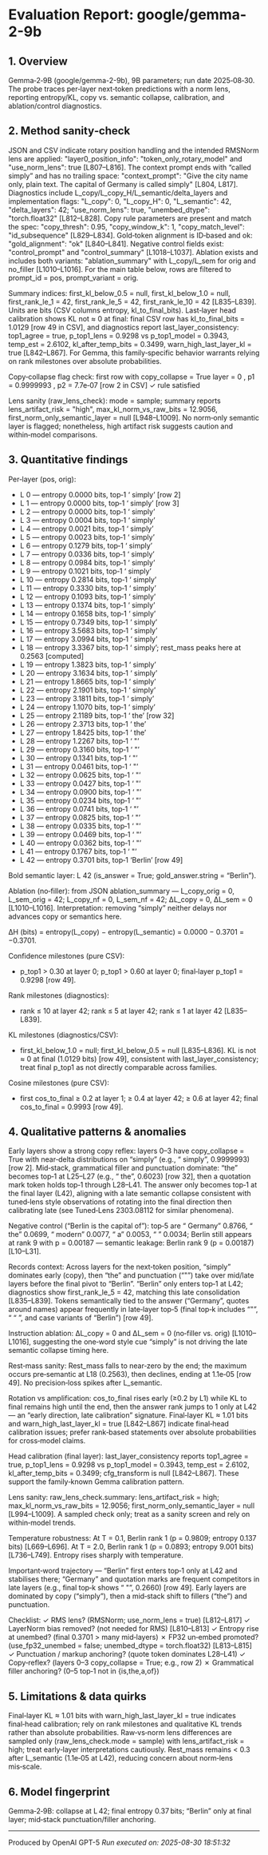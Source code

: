 # Evaluation Report: google/gemma-2-9b
## 1. Overview
Gemma‑2‑9B (google/gemma-2-9b), 9B parameters; run date 2025‑08‑30. The probe traces per‑layer next‑token predictions with a norm lens, reporting entropy/KL, copy vs. semantic collapse, calibration, and ablation/control diagnostics.

## 2. Method sanity‑check
JSON and CSV indicate rotary position handling and the intended RMSNorm lens are applied: "layer0_position_info": "token_only_rotary_model" and "use_norm_lens": true [L807–L816]. The context prompt ends with “called simply” and has no trailing space: "context_prompt": "Give the city name only, plain text. The capital of Germany is called simply" [L804, L817]. Diagnostics include L_copy/L_copy_H/L_semantic/delta_layers and implementation flags: "L_copy": 0, "L_copy_H": 0, "L_semantic": 42, "delta_layers": 42; "use_norm_lens": true, "unembed_dtype": "torch.float32" [L812–L828]. Copy rule parameters are present and match the spec: "copy_thresh": 0.95, "copy_window_k": 1, "copy_match_level": "id_subsequence" [L829–L834]. Gold‑token alignment is ID‑based and ok: "gold_alignment": "ok" [L840–L841]. Negative control fields exist: "control_prompt" and "control_summary" [L1018–L1037]. Ablation exists and includes both variants: "ablation_summary" with L_copy/L_sem for orig and no_filler [L1010–L1016]. For the main table below, rows are filtered to prompt_id = pos, prompt_variant = orig.

Summary indices: first_kl_below_0.5 = null, first_kl_below_1.0 = null, first_rank_le_1 = 42, first_rank_le_5 = 42, first_rank_le_10 = 42 [L835–L839]. Units are bits (CSV columns entropy, kl_to_final_bits). Last‑layer head calibration shows KL not ≈ 0 at final: final CSV row has kl_to_final_bits = 1.0129 [row 49 in CSV], and diagnostics report last_layer_consistency: top1_agree = true, p_top1_lens = 0.9298 vs p_top1_model = 0.3943, temp_est = 2.6102, kl_after_temp_bits = 0.3499, warn_high_last_layer_kl = true [L842–L867]. For Gemma, this family‑specific behavior warrants relying on rank milestones over absolute probabilities.

Copy‑collapse flag check: first row with copy_collapse = True
  layer = 0 , p1 = 0.9999993 , p2 = 7.7e‑07  [row 2 in CSV]
  ✓ rule satisfied

Lens sanity (raw_lens_check): mode = sample; summary reports lens_artifact_risk = "high", max_kl_norm_vs_raw_bits = 12.9056, first_norm_only_semantic_layer = null [L948–L1009]. No norm‑only semantic layer is flagged; nonetheless, high artifact risk suggests caution and within‑model comparisons.

## 3. Quantitative findings
Per‑layer (pos, orig):
- L 0 — entropy 0.0000 bits, top‑1 ‘ simply’  [row 2]
- L 1 — entropy 0.0000 bits, top‑1 ‘ simply’  [row 3]
- L 2 — entropy 0.0000 bits, top‑1 ‘ simply’
- L 3 — entropy 0.0004 bits, top‑1 ‘ simply’
- L 4 — entropy 0.0021 bits, top‑1 ‘ simply’
- L 5 — entropy 0.0023 bits, top‑1 ‘ simply’
- L 6 — entropy 0.1279 bits, top‑1 ‘ simply’
- L 7 — entropy 0.0336 bits, top‑1 ‘ simply’
- L 8 — entropy 0.0984 bits, top‑1 ‘ simply’
- L 9 — entropy 0.1021 bits, top‑1 ‘ simply’
- L 10 — entropy 0.2814 bits, top‑1 ‘ simply’
- L 11 — entropy 0.3330 bits, top‑1 ‘ simply’
- L 12 — entropy 0.1093 bits, top‑1 ‘ simply’
- L 13 — entropy 0.1374 bits, top‑1 ‘ simply’
- L 14 — entropy 0.1658 bits, top‑1 ‘ simply’
- L 15 — entropy 0.7349 bits, top‑1 ‘ simply’
- L 16 — entropy 3.5683 bits, top‑1 ‘ simply’
- L 17 — entropy 3.0994 bits, top‑1 ‘ simply’
- L 18 — entropy 3.3367 bits, top‑1 ‘ simply’; rest_mass peaks here at 0.2563 [computed]
- L 19 — entropy 1.3823 bits, top‑1 ‘ simply’
- L 20 — entropy 3.1634 bits, top‑1 ‘ simply’
- L 21 — entropy 1.8665 bits, top‑1 ‘ simply’
- L 22 — entropy 2.1901 bits, top‑1 ‘ simply’
- L 23 — entropy 3.1811 bits, top‑1 ‘ simply’
- L 24 — entropy 1.1070 bits, top‑1 ‘ simply’
- L 25 — entropy 2.1189 bits, top‑1 ‘ the’  [row 32]
- L 26 — entropy 2.3713 bits, top‑1 ‘ the’
- L 27 — entropy 1.8425 bits, top‑1 ‘ the’
- L 28 — entropy 1.2267 bits, top‑1 ‘ "’
- L 29 — entropy 0.3160 bits, top‑1 ‘ "’
- L 30 — entropy 0.1341 bits, top‑1 ‘ "’
- L 31 — entropy 0.0461 bits, top‑1 ‘ "’
- L 32 — entropy 0.0625 bits, top‑1 ‘ "’
- L 33 — entropy 0.0427 bits, top‑1 ‘ "’
- L 34 — entropy 0.0900 bits, top‑1 ‘ "’
- L 35 — entropy 0.0234 bits, top‑1 ‘ "’
- L 36 — entropy 0.0741 bits, top‑1 ‘ "’
- L 37 — entropy 0.0825 bits, top‑1 ‘ "’
- L 38 — entropy 0.0335 bits, top‑1 ‘ "’
- L 39 — entropy 0.0469 bits, top‑1 ‘ "’
- L 40 — entropy 0.0362 bits, top‑1 ‘ "’
- L 41 — entropy 0.1767 bits, top‑1 ‘ "’
- L 42 — entropy 0.3701 bits, top‑1 ‘Berlin’  [row 49]

Bold semantic layer: L 42 (is_answer = True; gold_answer.string = “Berlin”).

Ablation (no‑filler): from JSON ablation_summary — L_copy_orig = 0, L_sem_orig = 42; L_copy_nf = 0, L_sem_nf = 42; ΔL_copy = 0, ΔL_sem = 0 [L1010–L1016]. Interpretation: removing “simply” neither delays nor advances copy or semantics here.

ΔH (bits) = entropy(L_copy) − entropy(L_semantic) = 0.0000 − 0.3701 = −0.3701.

Confidence milestones (pure CSV):
- p_top1 > 0.30 at layer 0; p_top1 > 0.60 at layer 0; final‑layer p_top1 = 0.9298 [row 49].

Rank milestones (diagnostics):
- rank ≤ 10 at layer 42; rank ≤ 5 at layer 42; rank ≤ 1 at layer 42 [L835–L839].

KL milestones (diagnostics/CSV):
- first_kl_below_1.0 = null; first_kl_below_0.5 = null [L835–L836]. KL is not ≈ 0 at final (1.0129 bits) [row 49], consistent with last_layer_consistency; treat final p_top1 as not directly comparable across families.

Cosine milestones (pure CSV):
- first cos_to_final ≥ 0.2 at layer 1; ≥ 0.4 at layer 42; ≥ 0.6 at layer 42; final cos_to_final = 0.9993 [row 49].

## 4. Qualitative patterns & anomalies
Early layers show a strong copy reflex: layers 0–3 have copy_collapse = True with near‑delta distributions on “simply” (e.g., “ simply”, 0.9999993) [row 2]. Mid‑stack, grammatical filler and punctuation dominate: “the” becomes top‑1 at L25–L27 (e.g., “ the”, 0.6023) [row 32], then a quotation mark token holds top‑1 through L28–L41. The answer only becomes top‑1 at the final layer (L42), aligning with a late semantic collapse consistent with tuned‑lens style observations of rotating into the final direction then calibrating late (see Tuned‑Lens 2303.08112 for similar phenomena).

Negative control (“Berlin is the capital of”): top‑5 are “ Germany” 0.8766, “ the” 0.0699, “ modern” 0.0077, “ a” 0.0053, “ ” 0.0034; Berlin still appears at rank 9 with p = 0.00187 — semantic leakage: Berlin rank 9 (p = 0.00187) [L10–L31].

Records context: Across layers for the next‑token position, “simply” dominates early (copy), then “the” and punctuation (“\"”) take over mid/late layers before the final pivot to “Berlin”. “Berlin” only enters top‑1 at L42; diagnostics show first_rank_le_5 = 42, matching this late consolidation [L835–L839]. Tokens semantically tied to the answer (“Germany”, quotes around names) appear frequently in late‑layer top‑5 (final top‑k includes “\"”, “ “ ”, and case variants of “Berlin”) [row 49].

Instruction ablation: ΔL_copy = 0 and ΔL_sem = 0 (no‑filler vs. orig) [L1010–L1016], suggesting the one‑word style cue “simply” is not driving the late semantic collapse timing here.

Rest‑mass sanity: Rest_mass falls to near‑zero by the end; the maximum occurs pre‑semantic at L18 (0.2563), then declines, ending at 1.1e‑05 [row 49]. No precision‑loss spikes after L_semantic.

Rotation vs amplification: cos_to_final rises early (≥0.2 by L1) while KL to final remains high until the end, then the answer rank jumps to 1 only at L42 — an “early direction, late calibration” signature. Final‑layer KL ≈ 1.01 bits and warn_high_last_layer_kl = true [L842–L867] indicate final‑head calibration issues; prefer rank‑based statements over absolute probabilities for cross‑model claims.

Head calibration (final layer): last_layer_consistency reports top1_agree = true, p_top1_lens = 0.9298 vs p_top1_model = 0.3943, temp_est = 2.6102, kl_after_temp_bits = 0.3499; cfg_transform is null [L842–L867]. These support the family‑known Gemma calibration pattern.

Lens sanity: raw_lens_check.summary: lens_artifact_risk = high; max_kl_norm_vs_raw_bits = 12.9056; first_norm_only_semantic_layer = null [L994–L1009]. A sampled check only; treat as a sanity screen and rely on within‑model trends.

Temperature robustness: At T = 0.1, Berlin rank 1 (p = 0.9809; entropy 0.137 bits) [L669–L696]. At T = 2.0, Berlin rank 1 (p = 0.0893; entropy 9.001 bits) [L736–L749]. Entropy rises sharply with temperature.

Important‑word trajectory — “Berlin” first enters top‑1 only at L42 and stabilises there; “Germany” and quotation marks are frequent competitors in late layers (e.g., final top‑k shows “ \"”, 0.2660) [row 49]. Early layers are dominated by copy (“simply”), then a mid‑stack shift to fillers (“the”) and punctuation.

Checklist:
✓ RMS lens? (RMSNorm; use_norm_lens = true) [L812–L817]
✓ LayerNorm bias removed? (not needed for RMS) [L810–L813]
✓ Entropy rise at unembed? (final 0.3701 > many mid‑layers)
✗ FP32 un‑embed promoted? (use_fp32_unembed = false; unembed_dtype = torch.float32) [L813–L815]
✓ Punctuation / markup anchoring? (quote token dominates L28–L41)
✓ Copy‑reflex? (layers 0–3 copy_collapse = True; e.g., row 2)
✗ Grammatical filler anchoring? (0–5 top‑1 not in {is,the,a,of})

## 5. Limitations & data quirks
Final‑layer KL ≈ 1.01 bits with warn_high_last_layer_kl = true indicates final‑head calibration; rely on rank milestones and qualitative KL trends rather than absolute probabilities. Raw‑vs‑norm lens differences are sampled only (raw_lens_check.mode = sample) with lens_artifact_risk = high; treat early‑layer interpretations cautiously. Rest_mass remains < 0.3 after L_semantic (1.1e‑05 at L42), reducing concern about norm‑lens mis‑scale.

## 6. Model fingerprint
Gemma‑2‑9B: collapse at L 42; final entropy 0.37 bits; “Berlin” only at final layer; mid‑stack punctuation/filler anchoring.

---
Produced by OpenAI GPT-5
*Run executed on: 2025-08-30 18:51:32*
